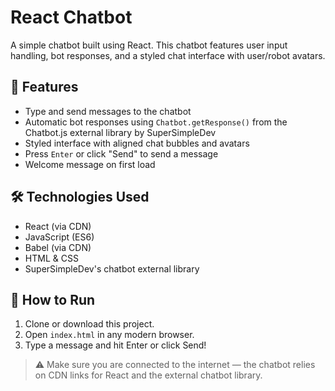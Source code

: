 # React Chatbot

A simple chatbot built using React. This chatbot features user input handling, bot responses, and a styled chat interface with user/robot avatars.

## 📸 Features

- Type and send messages to the chatbot
- Automatic bot responses using `Chatbot.getResponse()` from the Chatbot.js external library by SuperSimpleDev
- Styled interface with aligned chat bubbles and avatars
- Press `Enter` or click "Send" to send a message
- Welcome message on first load

## 🛠️ Technologies Used

- React (via CDN)
- JavaScript (ES6)
- Babel (via CDN)
- HTML & CSS
- SuperSimpleDev's chatbot external library

## 🚀 How to Run

1. Clone or download this project.
2. Open `index.html` in any modern browser.
3. Type a message and hit Enter or click Send!

> ⚠️ Make sure you are connected to the internet — the chatbot relies on CDN links for React and the external chatbot library.

